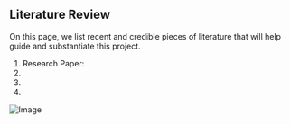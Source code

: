 ## Literature Review
On this page, we list recent and credible pieces of literature that will help guide and substantiate this project. 

1. Research Paper:
2. 
3.
4. 

![Image](https://ichef.bbci.co.uk/images/ic/400xn/p088bnqx.jpg)
